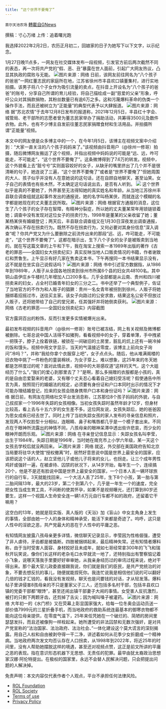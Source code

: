 ```yaml
---
title: “这个世界不要俺了”
---
```

`首尔天池农场` [轉載自GNews](https://gnews.org/zh-hans/1954864/)

撰稿：寸心万绪
上传：追着曙光跑

我选择2022年2月2日，农历正月初二，回娘家的日子为她写下以下文字，以示纪念。

1月27日晚11点多，一网友在社交媒体发布一段视频，引发官方前后两次截然不同的表态，再一次将共产党的“假、恶、丑”暴露在世人面前，引起广大网友热议，凸显其执政的腐败与无能。
![](https://assets.gnews.org/wp-content/uploads/2022/02/image-278.png)图片来源：网络
日前，该网友前往网名为“八个孩子的爸爸”一网红董志民的家庭所在地，江苏省徐州市丰县欢口镇董集村，进行实地拍摄。该男子将八个子女作为吸引流量的卖点，在抖音上开设名为“八个孩子的爸爸”的账号，分享自己所谓的育儿经验，将自己描绘成一副“慈爱的父亲”形象，呼吁公众对其捐款捐物，其粉丝数量已有逾6万之多。这和污蔑爆料革命的伪类一个操作手法，而且还被树立为“正能量”的典型代表予以大肆报道。
![](https://assets.gnews.org/wp-content/uploads/2022/02/image-279.png)图片来源：网络
据“苏北农情”于去年12月8日发布的报道称，2021年12月5日，丰县红十字会、城管局、老干部所的志愿者曾为董志民家举办了捐助活动，共筹得3500元及数件衣物。此外，也有不少博主自发前往董志民家捐赠食材和生活用品，并拍摄所谓“正能量”视频。

本文中的网友便是众多博主中的一个，在今年1月5日，该博主在视频文案中介绍到：“大家一直关注的八个孩子妈妈来了。”该视频由抖音用户（@徐州一修哥）拍摄，随后微博网友搬运了这个视频，并指出视频中妈妈说的可能是“远、远，咋可能走，不可能走”，“这个世界不要俺了”。这条微博得到了7.6万的转发。视频中，这个外貌看上去“脏兮兮”实则面容姣好的女子，从缺牙的嘴里挤出了几个并不是很清晰的句子，她连说了三遍，“这个世界不要俺了”或者是“世界不要俺了”但她周围的大人、孩子似乎并没有人在意她说的这句话，还在自顾自地聊天，甚至讪笑。女子自己的表情也有些木然，不太确定这句话说出去，是否有人听到。
![](https://assets.gnews.org/wp-content/uploads/2022/02/image-280.png)
这个世界似乎是真的不要她了，外界甚至无法得知她的真实姓名和年龄。从当地江苏徐州丰县联合调查组就这起事件发出的通报说，她的名字叫杨某侠，而就连这个模糊的名字都是她现在的丈夫董志民所取。
![](https://assets.gnews.org/wp-content/uploads/2022/02/image-281.png)图片来源：网络
根据官方通报的消息，这位生了八个孩子的女子存在智障，有精神分裂症，所以她的丈夫董某常年用锁链锁着她；调查中没有发现对这位女子的拐卖行为，1998年是董某的父亲收留了她；董某杨某侠有婚姻登记；两天后，丰县联合调查组又在1月30日深夜发出调查通报，再次确认不存在拐卖行为。既然不存在拐卖行为，又何必要对其身份信息”深入调查“呢？你共产党又为什么要删除之前流传出来的那段“远、远，咋可能走，不可能走”，“这个世界不要俺了”。这都在暗示出，生下八个子女的女子是被贩卖到当地的。就在写这篇文章的上午和下午，我在淘宝上搜索一本1989年出版的著作《古老的罪恶——全国妇女大拐卖纪实》真实反映当地人口贩卖情况的书籍，作者谢致红和贾鲁生。上午显示有好几家在售卖这本书，下午再搜同一本书结果显示没有，这不就是在坐实自己说假话吗？
![](https://assets.gnews.org/wp-content/uploads/2022/02/image-282.png)图片来源：网络
书中引述官方数据指，从1986年到1989年，人贩子从全国各地拐卖到徐州市所属6个县的妇女共48100名。其中铜山县伊庄乡牛楼村几年增加人口200多名，几乎全部都是从云南、贵州和四川被拐卖来的妇女，占全村已婚青年妇女的三分之二。书中还举了一个典型例子，佐证了当地官方的不作为和人贩子的猖獗：贵州一名女青年被拐到到徐州，人贩子将她捆绑着招摇过市，送往买主家。该女子向路过的公安求救，结果这名公安不但放过人贩子，还将她带给了自己的堂兄弟，任其强奸并将她倒卖获利。
![](https://assets.gnews.org/wp-content/uploads/2022/02/image-283.png)图片来源：网络《古老的罪恶——全国妇女拐卖纪实》内容截图

官方露洞百出的粉饰，反而引发更多实情被爆光出来。

最初发布视频的抖音用户（@徐州一修哥）账号已被冻结，网上有关视频及微博都被删除。七哥总说中国人活得不如猪狗，看看视频中的女子，穿着单薄，手中拽紧一把筷子，脖子上拴着铁链，被锁在一间破旧的土房里，脏乱的炕上还有一碗冷掉的饭和馒头。视频中用文字显示，当天的气温接近零度，该博主上前向女子询问”冷吗？”，并称“我给你拿个衣服穿上吧”，女子点点头。随后，他从堆满阁楼的旧衣物中挑了一件粉色的童装棉袄，为女子穿上。难以想象，这25年来的冬天她都是怎样度过的呢？面对此情此景，视频中的大哥感叹道“这样的天气，这个大姐经历了什么”，”我们的爱心到那里去了？”是啊，那么多捐赠的衣服都是小孩的，真的是自由恋爱娶来的老婆，又有哪个丈夫忍心看着自己媳妇受冻呢？假使通告中所言为真，按照现行的婚姻法的规定，必须要有身份证和户口本同时出示的情况下才可能办理结婚登记，捡来的女孩会随身携带户口本和身份证吗？
![](https://assets.gnews.org/wp-content/uploads/2022/02/image-284.png)图片来源：网络
据日前，有网友在网络社交平台发消息称，江苏那位8个孩子妈妈的外貌，与自己叔叔家一个1996年失踪的女孩相像。当初女孩失踪时虽然年龄才12岁，但身材比较高，看上去与十五六岁的女生差不多。这位网友说，女孩失踪后，她的爸爸因为思女成疾已经去世了。同时上传了当初失踪女孩的家人发布的寻亲信息和照片，发现两人不仅脸型十分相似，连眼睛、鼻子和嘴唇都几乎是一个模子套出来。不同点在于眼神所流露出的神情不同，八孩母亲的眼神呆滞中透出些许悲哀，而少女的眼神开朗而乐观。
![](https://assets.gnews.org/wp-content/uploads/2022/02/image-285.png)图片来源：网络
在寻亲登记信息显示：失踪女孩名叫李莹，出生于1984年。失踪日期是1996年，当时她在南充市上小学六年级，某一天这个女孩去学校后就没再回来。
![](https://assets.gnews.org/wp-content/uploads/2022/02/image-286.png)图片来源：网络
就这，外交部在美国政府告知北京当局要将驻华大使馆“授权撤离”时，居然好意思说中国是世界上最安全的国家，应该把说这个话的人，赵立坚他儿子或他儿子将来的女儿，也拐走。让三个成年男性鸡奸或强奸一遍，在被虐待、囚禁的状况下，从14岁开始，每年生一个，连续搞20个，他是不是还有脸说中国是世界上最安全的国家，一个日本人丢一辆环球旅行的自行车，3天就能找回来，一个大活人丢了25年，生下8个小孩，第一胎与第二胎间隔13年，最大的23岁，第二个到第八个，几乎是一年生一个的速度，完全把女性当成生育工具，不间断的使其怀孕，如果不是视频曝光，还打算到80岁还要生，这样一个视国人生命安全连一辆1.6万元自行车都不如的政府，还留着它干嘛用？

这空白的13年，她就是现实版、真人版的《天浴》加《盲山》中女主角身上发生的事情，全部由她一个人的身体和精神承受，能活下来都是奇迹了。呜呼，这只是人性中的淫欲之恶，共产党最大的恶在于人性中的平庸之恶。

有知情网友披露八孩母亲更多详情，微信聊天记录显示，李莹因为性格倔强，遭受了非人虐待，牙齿都是被撬断。四肢被捆绑起来，最后精神失常。还有知情者爆料称，由于当时受害人面容、身材姣好且未成年，就如七哥经常拿300年的飞飞和瑞秋开玩笑说，像你们长这样的老杂毛口水早就流一地了，还特别指出有警察惦记着小飞象，说哪天落我手里要好好审审她，从我亲身经历过的审讯过程来说，绝对干得出来。那个最大官儿政委直接跟我说，你们就是我们的臣民，是共产党统治的对象，不要去想反抗的事儿，随便就能捏死你。我连忙说我是相信他们说的可以翻好几倍的钱才汇钱的，看我没有发视频，聊天也是问要钱的对话，才从轻发落。爆料帖子里讲侵害8孩母亲的不只是董家父子三人，还包括多名村干部，包括丰县欢口镇的党委干部都“眼馋”，甚至还闹出镇干部妻子大闹的事情。女受害人反抗激烈，被打的只剩下两颗牙齿，还剪掉了舌尖；因为喊叫嗓子被灌药。
![](https://assets.gnews.org/wp-content/uploads/2022/02/image-287.png)图片来源：网络
大年初一的《水门桥》又在荧幕上彰显国家强大，给每一位冬奥会运动员送一部价值7999元的三星折叠手机，而当地政府的救助系统连最基本的御寒衣物都不能向这位母亲提供，在零度气温下，25年来任凭她在一个破烂的、简陋的房间里瑟瑟发抖，而且还被像狗一样栓起来。她所遭受的非法囚禁和无数次强奸，是对共产党宣称的“法治国家、法治政府、法治社会、”一体化建设这个莫大谎言的深刻揭露。用自己人权和自由被剥夺得一干二净，讲述着如何从花季少女折磨成一个精神病。当地政府两次发文均否认存在人口拐卖，从1998年到2022年，将近25年的时间里，没有人帮助她摆脱这样的境遇，甚至还对视频点赞，这正是前文所讲的平庸之恶的表现。指在意识形态机器下无思想、无责任的犯罪。最早由犹太裔政治思想家汉娜·阿伦特提出。在极权的国家里，永远不会替人民解决问题，只会把提出问题的人解决掉。

 

免责声明：本文内容仅代表作者个人观点，平台不承担任何法律风险。

- [ROL Foundation](https://rolfoundation.org/)
- [ROL Society](https://rolsociety.org/)
- [Terms of use](https://gnews.org/terms-of-use-3/)
- [Privacy Policy](https://gnews.org/privacy-policy/)
